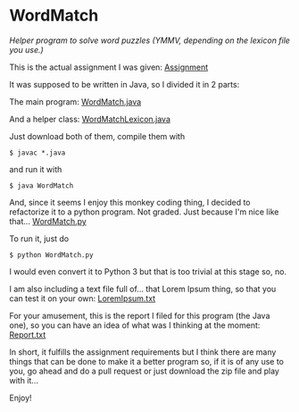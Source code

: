 # WordMatch
_Helper program to solve word puzzles (YMMV, depending on the lexicon file you use.)_

This is the actual assignment I was given: [Assignment](Assignment.md)
	
It was supposed to be written in Java, so I divided it in 2 parts:

The main program: [WordMatch.java](WordMatch.java)

And a helper class: [WordMatchLexicon.java](WordMatchLexicon.java)

Just download both of them, compile them with

	$ javac *.java
	
and run it with

	$ java WordMatch
	
And, since it seems I enjoy this monkey coding thing, I decided to refactorize it to a python program. Not graded. Just because I'm nice like that... [WordMatch.py](WordMatch.py)
	
To run it, just do

	$ python WordMatch.py
	
I would even convert it to Python 3 but that is too trivial at this stage so, no.
	
I am also including a text file full of... that Lorem Ipsum thing, so that you can test it on your own: [LoremIpsum.txt](LoremIpsum.txt)
	
For your amusement, this is the report I filed for this program (the Java one), so you can have an idea of what was I thinking at the moment: [Report.txt](Report.md)
	
In short, it fulfills the assignment requirements but I think there are many things that can be done to make it a better program so, if it is of any use to you, go ahead and do a pull request or just download the zip file and play with it...

Enjoy!
